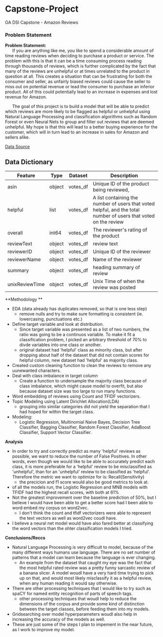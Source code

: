 # Capstone-Project
GA DSI Capstone - Amazon Reviews

### Problem Statement

**Problem Statement:**  
&nbsp;&nbsp;&nbsp;&nbsp;&nbsp;&nbsp;If you are anything like me, you like to spend a considerable amount of time reading reviews when deciding to purchase a product or service. The problem with this is that it can be a time consuming process reading through thousands of reviews, which is further complicated by the fact that many of the reviews are unhelpful or at times unrelated to the product in question at all. This creates a situation that can be frustrating for both the consumer and seller, as unfairly biased reviews could cause the seller to miss out on potential revenue or lead the consumer to purchase an inferior product. All of this could potentially lead to an increase in expenses and lost revenue for Amazon.  

&nbsp;&nbsp;&nbsp;&nbsp;&nbsp;&nbsp;The goal of this project is to build a model that will be able to predict which reviews are more likely to be flagged as helpful or unhelpful using Natural Language Processing and classification algorithms such as Random Forest or even Neural Nets to group and filter out reviews that are deemed unhelpful. My hope is that this will lead to a better buying experience for the customer, which will in turn lead to an increase in sales for Amazon and sellers alike.

[Data Source](http://jmcauley.ucsd.edu/data/amazon/index_2014.html)  

## Data Dictionary

|Feature|Type|Dataset|Description|
|---|---|---|---| 
|asin|object|votes_df|Unique ID of the product being reviewed,|
|helpful|list|votes_df|A list containing the number of users that voted helpful, and the total number of users that voted on the review|
|overall|int64|votes_df|The reviewer's rating of the product|
|reviewText|object|votes_df|review text|
|reviewerID|object|votes_df|Unique ID of the reviewer|
|reviewerName|object|votes_df|Name of the reviewer|
|summary|object|votes_df|heading summary of review|
|unixReviewTime|object|votes_df|Unix Time of when the review was posted|


 **Methodology **  
- EDA (data already has duplicates removed, so that is one less step)
    - remove nulls and try to make sure formatting is consistent (ie. lowercasing, punctuations etc.)
- Define target variable and look at distribution.
    - Since target variable was presented as a list of two numbers, the ratio was going to be a continuos variable. To make it fit a classification problem, I picked an arbitrary threshold of 70% to divde variables into one class or another.
    - original dataset had 'helpful' class as minority class, but after dropping about half of the dataset that did not contain scores for helpful column, new dataset had 'helpful' as majority class.
- Created custom cleaning function to clean the reviews to remove any uunewanted characters.
- Deal with class imbalance in target column
    - Create a function to undersample the majority class because of class imbalance, which might cause model to overfit, but also because dataset size was too large to run many functions.
- Word embedding of reviews using Count and TFIDF vectorizers.
- Topic Modeling using Latent Dirichlet Allocation(LDA)
    - grouping into similar categories did not yield the separation that I had hoped for within the target class.
- Modeling:
    - Logistic Regression, Multinomial Naive Bayes, Decision Tree Classifier, Bagging Classifier, Random Forest Classifier, AdaBoost Classifier, Support Vector Classifier.

**Analysis**
- In order to try and correctly predict as many 'helpful' reviews as possible, we want to reduce the number of False Positives. In other words, even though we would like to be able to accurately predict each class, it is more preferable for a 'helpful' review to be misclassified as 'unhelpful', than for an 'unhelpful' review to be classified as 'helpful'. Therefore the metric we want to optimize for is: Recall(Sensitivity)
    - the precicion and f1 score would also be good metrics to look at.
- of all the models run, the Logistic Regression and MNB models with TFIDF had the highest recall scores, with both at 61%
- Not the greatest improvement over the baseline prediction of 50%, but I believe I would have been able to get a better score had I been able to word embed my corpus on word2vec. 
    - I don't think the count and tfidf vectorizers were able to represent the text vectors as well as word2vec coudl have.
- I believe a neural net model would have also fared better at classifying the word vectors than the ohter classification models I tried.

**Conclusions/Reccs**
- Natural Language Processing is very difficult to model, because of the many different ways humans use language. There are no set number of patterns that a model can learn because the language is ever changing.
    - An example from the dataset that caught my eye was the fact that the most helpful rated review was a pretty funny sarcastic review of a banana slicer. A model woudl have a very hard time trying to pick up on that, and would most likely misclassify it as a helpful review, when any human reading it would say otherwise.
- There are other processing techniques that I would like to try such as spaCY for named entity recognition of parts of speech tags.
    - other processing techniques that woudl help to reduce the dimensions of the corpus and provide some kind of distinction between the target classes, before feeding them into my models.
- Gridsearching over model hyperparameters woudl also help in increasing the accuracy of the models as well.
- These are just some of the steps I plan to impement in the near future, as I work to improve my model.
